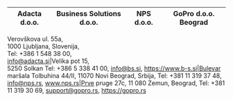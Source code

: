 Adacta d.o.o.|Business Solutions d.o.o.|​NPS d.o.o.|​GoPro d.o.o. Beograd
-------------|-------------------------|----------|--------------------
Verovškova ul. 55a,<br> 
1000 Ljubljana, Slovenija,<br> 
Tel: +386 1 548 38 00,<br> 
info@adacta.si|Velika pot 15,<br>
 5250 Solkan Tel: +386 5 338 41 00, info@bs.si, https://www.b-s.si|Bulevar maršala Tolbuhina 44/II, 11070 Novi Beograd, Srbija, Tel: +381 11 319 37 48, info@nps.rs, www.nps.rs|Prve pruge 27c, 11 080 Zemun, Beograd, Tel: +381 11 319 30 69, support@gopro.rs, https://gopro.rs